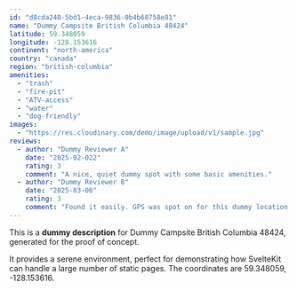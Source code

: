 ```yaml
---
id: "d8cda248-5bd1-4eca-9836-0b4b68758e81"
name: "Dummy Campsite British Columbia 48424"
latitude: 59.348059
longitude: -128.153616
continent: "north-america"
country: "canada"
region: "british-columbia"
amenities:
  - "trash"
  - "fire-pit"
  - "ATV-access"
  - "water"
  - "dog-friendly"
images:
  - "https://res.cloudinary.com/demo/image/upload/v1/sample.jpg"
reviews:
  - author: "Dummy Reviewer A"
    date: "2025-02-022"
    rating: 3
    comment: "A nice, quiet dummy spot with some basic amenities."
  - author: "Dummy Reviewer B"
    date: "2025-03-06"
    rating: 3
    comment: "Found it easily. GPS was spot on for this dummy location."
---
```


This is a **dummy description** for Dummy Campsite British Columbia 48424, generated for the proof of concept.

It provides a serene environment, perfect for demonstrating how SvelteKit can handle a large number of static pages. The coordinates are 59.348059, -128.153616.
